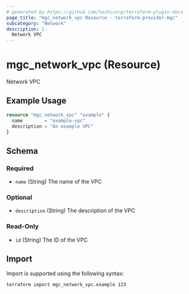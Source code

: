 ```yaml
---
# generated by https://github.com/hashicorp/terraform-plugin-docs
page_title: "mgc_network_vpc Resource - terraform-provider-mgc"
subcategory: "Network"
description: |-
  Network VPC
---
```


# mgc_network_vpc (Resource)

Network VPC

## Example Usage

```terraform
resource "mgc_network_vpc" "example" {
  name        = "example-vpc"
  description = "An example VPC"
}
```

<!-- schema generated by tfplugindocs -->
## Schema

### Required

- `name` (String) The name of the VPC

### Optional

- `description` (String) The description of the VPC

### Read-Only

- `id` (String) The ID of the VPC

## Import

Import is supported using the following syntax:

```shell
terraform import mgc_network_vpc.example 123
```
